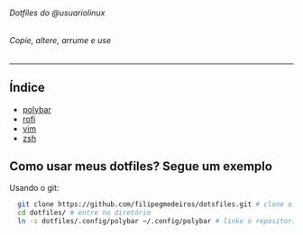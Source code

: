 
######                       Dotfiles do @usuariolinux                   
######                       Copie, altere, arrume e use


---------------------------------------------------------------------------------------------------------------------------------------------------------------------------------------



## Índice

* [polybar](https://github.com/filipegmedeiros/dotsfiles/tree/master/polybar)
* [rofi](https://github.com/filipegmedeiros/dotsfiles/tree/master/rofi)
* [vim](https://github.com/filipegmedeiros/dotsfiles/tree/master/vim)
* [zsh](https://github.com/filipegmedeiros/dotsfiles/tree/master/zsh)

## Como usar meus dotfiles? Segue um exemplo

Usando o git:
  ~~~ sh
    git clone https://github.com/filipegmedeiros/dotsfiles.git # clone o repositório
    cd dotfiles/ # entre no diretório
    ln -s dotfiles/.config/polybar ~/.config/polybar # linke o repositorio
  ~~~
